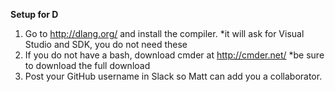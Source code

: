 **Setup for D**

1. Go to http://dlang.org/ and install the compiler.
	*it will ask for Visual Studio and SDK, you do not need these
2. If you do not have a bash, download cmder at http://cmder.net/
	*be sure to download the full download
3. Post your GitHub username in Slack so Matt can add you a collaborator.